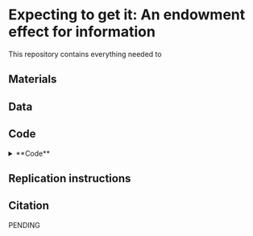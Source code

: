 # Expecting to get it: An endowment effect for information


This repository contains everything needed to

## Materials


## Data


## Code
<details>

<summary> **Code** </summary>

dsds

</details>

## Replication instructions








## Citation

PENDING

